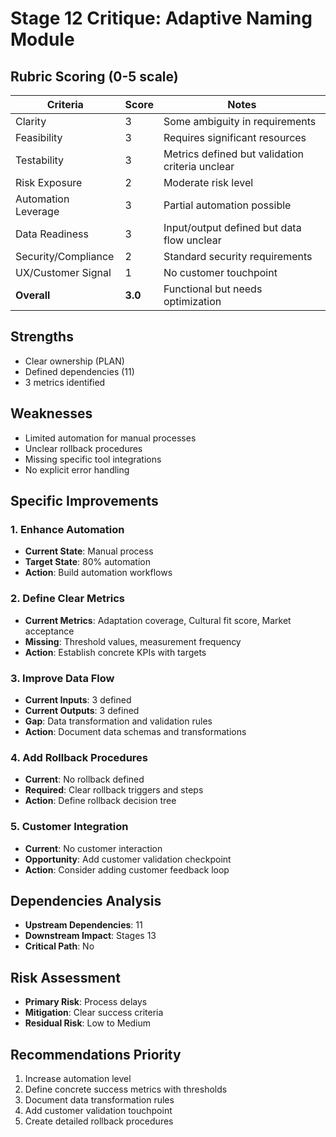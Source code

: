 # Stage 12 Critique: Adaptive Naming Module

## Rubric Scoring (0-5 scale)

| Criteria | Score | Notes |
|----------|-------|-------|
| Clarity | 3 | Some ambiguity in requirements |
| Feasibility | 3 | Requires significant resources |
| Testability | 3 | Metrics defined but validation criteria unclear |
| Risk Exposure | 2 | Moderate risk level |
| Automation Leverage | 3 | Partial automation possible |
| Data Readiness | 3 | Input/output defined but data flow unclear |
| Security/Compliance | 2 | Standard security requirements |
| UX/Customer Signal | 1 | No customer touchpoint |
| **Overall** | **3.0** | Functional but needs optimization |

## Strengths
- Clear ownership (PLAN)
- Defined dependencies (11)
- 3 metrics identified

## Weaknesses
- Limited automation for manual processes
- Unclear rollback procedures
- Missing specific tool integrations
- No explicit error handling

## Specific Improvements

### 1. Enhance Automation
- **Current State**: Manual process
- **Target State**: 80% automation
- **Action**: Build automation workflows

### 2. Define Clear Metrics
- **Current Metrics**: Adaptation coverage, Cultural fit score, Market acceptance
- **Missing**: Threshold values, measurement frequency
- **Action**: Establish concrete KPIs with targets

### 3. Improve Data Flow
- **Current Inputs**: 3 defined
- **Current Outputs**: 3 defined
- **Gap**: Data transformation and validation rules
- **Action**: Document data schemas and transformations

### 4. Add Rollback Procedures
- **Current**: No rollback defined
- **Required**: Clear rollback triggers and steps
- **Action**: Define rollback decision tree

### 5. Customer Integration
- **Current**: No customer interaction
- **Opportunity**: Add customer validation checkpoint
- **Action**: Consider adding customer feedback loop

## Dependencies Analysis
- **Upstream Dependencies**: 11
- **Downstream Impact**: Stages 13
- **Critical Path**: No

## Risk Assessment
- **Primary Risk**: Process delays
- **Mitigation**: Clear success criteria
- **Residual Risk**: Low to Medium

## Recommendations Priority
1. Increase automation level
2. Define concrete success metrics with thresholds
3. Document data transformation rules
4. Add customer validation touchpoint
5. Create detailed rollback procedures